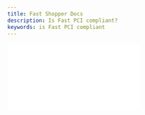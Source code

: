 ```yaml
---
title: Fast Shopper Docs
description: Is Fast PCI compliant?
keywords: is Fast PCI compliant
---
```


<embed src="/reusables/security/_pci-compliance.md" />
